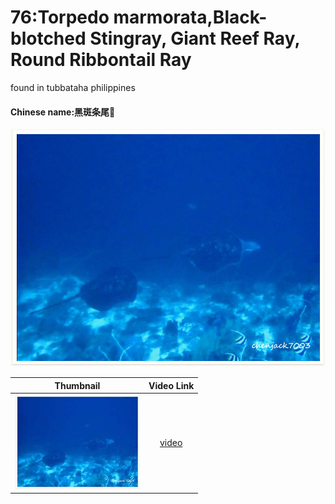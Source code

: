 # 76:Torpedo marmorata,Black-blotched Stingray, Giant Reef Ray, Round Ribbontail Ray

found in tubbataha philippines

#### Chinese name:黑斑条尾𛚉

![](../../.gitbook/assets/torpedo-marmorata.jpg)

| Thumbnail | Video Link |
| :---: | :---: |
| ![](../../.gitbook/assets/small-torpedo-marmorata.jpg)  | [video](https://drive.google.com/open?id=1qmQ76N2QEzbqzjYAOI4gpvp9Z8VzBGXa) |

